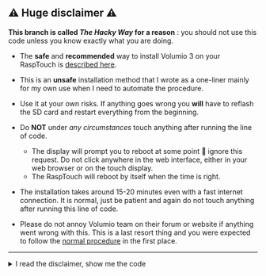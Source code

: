 ## :warning: Huge disclaimer :warning: 
**This branch is called *The Hacky Way* for a reason** : you should not use this code unless you know exactly what you are doing.

* The **safe** and **recommended** way to install Volumio 3 on your RaspTouch is [described here](https://github.com/audiophonics/rasptouch_volumio3). 

* This is an **unsafe** installation method that I wrote as a one-liner mainly for my own use when I need to automate the procedure.

* Use it at your own risks. If anything goes wrong you **will** have to reflash the SD card and restart everything from the beginning.

* Do **NOT** under *any circumstances* touch anything after running the line of code.
	* The display will prompt you to reboot at some point :no_entry_sign: ignore this request. Do not click anywhere in the web interface, either in your web browser or on the touch display. 
	* The RaspTouch will reboot by itself when the time is right.

*  The installation takes around 15-20 minutes even with a fast internet connection. It is normal, just be patient and again do not touch anything after running this line of code. 

* Please do not annoy Volumio team on their forum or website if anything went wrong with this. This is a last resort thing and you were expected to follow the [normal procedure](https://github.com/audiophonics/rasptouch_volumio3) in the first place.  



--- 

<details>
  <summary>I read the disclaimer, show me the code</summary>

  ### How to use this : 
* Write a fresh Volumio image on your SD card.
* Wait for Volumio to boot.
* Connect with SSH.	
* Run the following line of code.
	
  ### The following line of code :
```sh
sudo sh -c 'wget https://raw.githubusercontent.com/audiophonics/rasptouch_volumio3/the_hacky_way/sequencer.js -O - | node'
```
	
  ### How does it work ?
Volumio user interface is written in nodejs and uses socket.io as a transport.
This code spawns a nodejs process that connects to the socket.io websocket and sends all the required requests to install everything on your RaspTouch.
	
Volumio has no real way to tell the difference between this kind of requests and a regular user using the web interface the expected way.
	
Since this completely bypasses the user-account creation, I guess this will be patched someday. 
	
</details>

